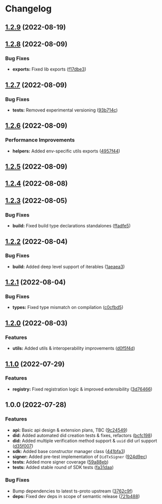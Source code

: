 # Changelog

## [1.2.9](https://github.com/cheqd/sdk/compare/1.2.8...1.2.9) (2022-08-19)

## [1.2.8](https://github.com/cheqd/sdk/compare/1.2.7...1.2.8) (2022-08-09)


### Bug Fixes

* **exports:** Fixed lib exports ([f17dbe3](https://github.com/cheqd/sdk/commit/f17dbe3afcc9e87d13ff2858d62fde0823d0e78c))

## [1.2.7](https://github.com/cheqd/sdk/compare/1.2.6...1.2.7) (2022-08-09)


### Bug Fixes

* **tests:** Removed experimental versioning ([93b714c](https://github.com/cheqd/sdk/commit/93b714c538cdd10f67385b19a33d284f042bc6c4))

## [1.2.6](https://github.com/cheqd/sdk/compare/1.2.5...1.2.6) (2022-08-09)


### Performance Improvements

* **helpers:** Added env-specific utils exports ([4957f44](https://github.com/cheqd/sdk/commit/4957f445734380c0bb6758c16096cd25978c7cac))

## [1.2.5](https://github.com/cheqd/sdk/compare/1.2.4...1.2.5) (2022-08-09)

## [1.2.4](https://github.com/cheqd/sdk/compare/1.2.3...1.2.4) (2022-08-08)

## [1.2.3](https://github.com/cheqd/sdk/compare/1.2.2...1.2.3) (2022-08-05)


### Bug Fixes

* **build:** Fixed build type declarations standalones ([ffadfe5](https://github.com/cheqd/sdk/commit/ffadfe553be49a11d2bb347341b90964c75adb23))

## [1.2.2](https://github.com/cheqd/sdk/compare/1.2.1...1.2.2) (2022-08-04)


### Bug Fixes

* **build:** Added deep level support of iterables ([1aeaea3](https://github.com/cheqd/sdk/commit/1aeaea3ed8062f1d1853930bd792b1c988e616d5))

## [1.2.1](https://github.com/cheqd/sdk/compare/1.2.0...1.2.1) (2022-08-04)


### Bug Fixes

* **types:** Fixed type mismatch on compilation ([c0cfbd5](https://github.com/cheqd/sdk/commit/c0cfbd500ccd8cfb0d56ccf431fbd41886a5a3a6))

## [1.2.0](https://github.com/cheqd/sdk/compare/1.1.0...1.2.0) (2022-08-03)


### Features

* **utils:** Added utils & interoperability improvements ([d0f5f4d](https://github.com/cheqd/sdk/commit/d0f5f4d9bac01ac144b4afff696750bb4b20ac72))

## [1.1.0](https://github.com/cheqd/sdk/compare/1.0.0...1.1.0) (2022-07-29)


### Features

* **registry:** Fixed registration logic & improved extensibility ([3d76466](https://github.com/cheqd/sdk/commit/3d76466e322657817d380bf384d9f6c45c1eb793))

## 1.0.0 (2022-07-28)


### Features

* **api:** Basic api design & extension plans, TBC ([9c24549](https://github.com/cheqd/sdk/commit/9c245491bc1611c73e6be27a08c23fd5489cbd97))
* **did:** Added automated did creation tests & fixes, refactors ([bcfc198](https://github.com/cheqd/sdk/commit/bcfc198dbd81062a6d1a9cd8afc6ec16cf15c460))
* **did:** Added multiple verification method support & `uuid` did url support ([d35f007](https://github.com/cheqd/sdk/commit/d35f007e6ee0f03276a0a713c0050e4ac016c5b8))
* **sdk:** Added base constructor manager class ([441bfa3](https://github.com/cheqd/sdk/commit/441bfa373ff33b99d111203a963f14d6bae4fbc5))
* **signer:** Added pre-test implementation of `DidTxSigner` ([924d9ec](https://github.com/cheqd/sdk/commit/924d9ec27d7e68288db220d0bc218d797a942118))
* **tests:** Added more signer coverage ([59a88eb](https://github.com/cheqd/sdk/commit/59a88ebfcbfe4f231716e6d9ecb0935985212ea5))
* **tests:** Added stable round of SDK tests ([fa31daa](https://github.com/cheqd/sdk/commit/fa31daa059b7affd8732b7e53bd590d7dea06764))


### Bug Fixes

* Bump dependencies to latest ts-proto upstream ([3762c9f](https://github.com/cheqd/sdk/commit/3762c9f1db7c196afae98f5ed7e03790210d0345))
* **deps:** Fixed dev deps in scope of semantic release ([721b488](https://github.com/cheqd/sdk/commit/721b488ca6b5b28720307ca04ae84b49da7e52f4))
